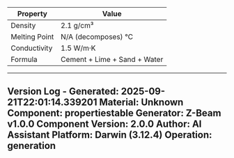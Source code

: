 | Property | Value |
|----------|-------|
| Density | 2.1 g/cm³ |
| Melting Point | N/A (decomposes) °C |
| Conductivity | 1.5 W/m·K |
| Formula | Cement + Lime + Sand + Water |


---
Version Log - Generated: 2025-09-21T22:01:14.339201
Material: Unknown
Component: propertiestable
Generator: Z-Beam v1.0.0
Component Version: 2.0.0
Author: AI Assistant
Platform: Darwin (3.12.4)
Operation: generation
---
